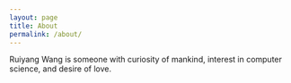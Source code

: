 ```yaml
---
layout: page
title: About
permalink: /about/
---
```


Ruiyang Wang is someone with curiosity of mankind, interest in computer science, and desire of love.
